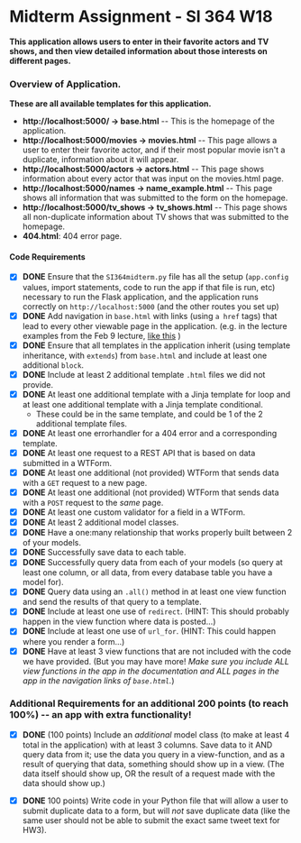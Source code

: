 # Midterm Assignment - SI 364 W18

**This application allows users to enter in their favorite actors and TV shows, and then view detailed information about those interests on different pages.**

### Overview of Application.
**These are all available templates for this application.**

* **http://localhost:5000/ -> base.html** -- This is the homepage of the application.
* **http://localhost:5000/movies -> movies.html** -- This page allows a user to enter their favorite actor, and if their most popular movie isn't a duplicate, information about it will appear.
* **http://localhost:5000/actors -> actors.html** -- This page shows information about every actor that was input on the movies.html page.
* **http://localhost:5000/names -> name_example.html** -- This page shows all information that was submitted to the form on the homepage.
* **http://localhost:5000/tv_shows -> tv_shows.html** -- This page shows all non-duplicate information about TV shows that was submitted to the homepage.
* **404.html**: 404 error page.

#### Code Requirements
- [x] **DONE** Ensure that the `SI364midterm.py` file has all the setup (`app.config` values, import statements, code to run the app if that file is run, etc) necessary to run the Flask application, and the application runs correctly on `http://localhost:5000` (and the other routes you set up)
- [x] **DONE** Add navigation in `base.html` with links (using `a href` tags) that lead to every other viewable page in the application. (e.g. in the lecture examples from the Feb 9 lecture, [like this](https://www.dropbox.com/s/hjcls4cfdkqwy84/Screenshot%202018-02-15%2013.26.32.png?dl=0) )
- [x] **DONE** Ensure that all templates in the application inherit (using template inheritance, with `extends`) from `base.html` and include at least one additional `block`.
- [x] **DONE** Include at least 2 additional template `.html` files we did not provide.
- [x] **DONE** At least one additional template with a Jinja template for loop and at least one additional template with a Jinja template conditional.
    - These could be in the same template, and could be 1 of the 2 additional template files.
- [x] **DONE** At least one errorhandler for a 404 error and a corresponding template.
- [x] **DONE** At least one request to a REST API that is based on data submitted in a WTForm.
- [x] **DONE** At least one additional (not provided) WTForm that sends data with a `GET` request to a new page.
- [x] **DONE** At least one additional (not provided) WTForm that sends data with a `POST` request to the *same* page.
- [x] **DONE** At least one custom validator for a field in a WTForm.
- [x] **DONE** At least 2 additional model classes.
- [x] **DONE** Have a one:many relationship that works properly built between 2 of your models.
- [x] **DONE** Successfully save data to each table.
- [x] **DONE** Successfully query data from each of your models (so query at least one column, or all data, from every database table you have a model for).
- [x] **DONE** Query data using an `.all()` method in at least one view function and send the results of that query to a template.
- [x] **DONE** Include at least one use of `redirect`. (HINT: This should probably happen in the view function where data is posted...)
- [x] **DONE** Include at least one use of `url_for`. (HINT: This could happen where you render a form...)
- [x] **DONE** Have at least 3 view functions that are not included with the code we have provided. (But you may have more! *Make sure you include ALL view functions in the app in the documentation and ALL pages in the app in the navigation links of `base.html`.*)

### Additional Requirements for an additional 200 points (to reach 100%) -- an app with extra functionality!

- [x] **DONE** (100 points) Include an *additional* model class (to make at least 4 total in the application) with at least 3 columns. Save data to it AND query data from it; use the data you query in a view-function, and as a result of querying that data, something should show up in a view. (The data itself should show up, OR the result of a request made with the data should show up.)

- [x] **DONE** 100 points) Write code in your Python file that will allow a user to submit duplicate data to a form, but will *not* save duplicate data (like the same user should not be able to submit the exact same tweet text for HW3).
